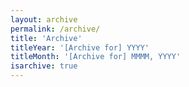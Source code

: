 ```yaml
---
layout: archive
permalink: /archive/
title: 'Archive'
titleYear: '[Archive for] YYYY'
titleMonth: '[Archive for] MMMM, YYYY'
isarchive: true
---
```

